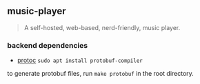 ## music-player

> A self-hosted, web-based, nerd-friendly, music player.

### backend dependencies

- [protoc](https://grpc.io/docs/protoc-installation/) `sudo apt install protobuf-compiler`

to generate protobuf files, run `make protobuf` in the root directory.

